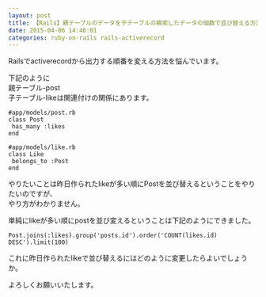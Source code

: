 ```yaml
---
layout: post
title: 【Rails】親テーブルのデータを子テーブルの検索したデータの個数で並び替える方法
date: 2015-04-06 14:46:01
categories: ruby-on-rails rails-activerecord
---
```

<p>Railsでactiverecordから出力する順番を変える方法を悩んでいます。</p>

<p>下記のように<br>
親テーブル-post<br>
子テーブル-likeは関連付けの関係にあります。</p>

<pre><code>#app/models/post.rb
class Post
 has_many :likes
end

#app/models/like.rb
class Like
 belongs_to :Post
end
</code></pre>

<p>やりたいことは昨日作られたlikeが多い順にPostを並び替えるということをやりたいのですが、<br>
やり方がわかりません。</p>

<p>単純にlikeが多い順にpostを並び変えるということは下記のようにできました。</p>

<pre><code>Post.joins(:likes).group('posts.id').order('COUNT(likes.id) DESC').limit(100)
</code></pre>

<p>これに昨日作られたlikeで並び替えるにはどのように変更したらよいでしょうか。</p>

<p>よろしくお願いいたします。</p>

